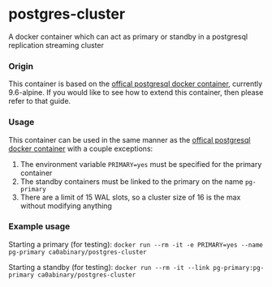 # postgres-cluster
A docker container which can act as primary or standby in a postgresql replication streaming cluster

### Origin
This container is based on the [offical postgresql docker container](https://hub.docker.com/_/postgres/), currently 9.6-alpine. If you would like to see how to extend this container, then please refer to that guide.

### Usage
This container can be used in the same manner as the [offical postgresql docker container](https://hub.docker.com/_/postgres/) with a couple exceptions:

1. The environment variable `PRIMARY=yes` must be specified for the primary container
2. The standby containers must be linked to the primary on the name `pg-primary`
3. There are a limit of 15 WAL slots, so a cluster size of 16 is the max without modifying anything

### Example usage

Starting a primary (for testing):
```docker run --rm -it -e PRIMARY=yes --name pg-primary ca0abinary/postgres-cluster```

Starting a standby (for testing):
```docker run --rm -it --link pg-primary:pg-primary ca0abinary/postgres-cluster```
